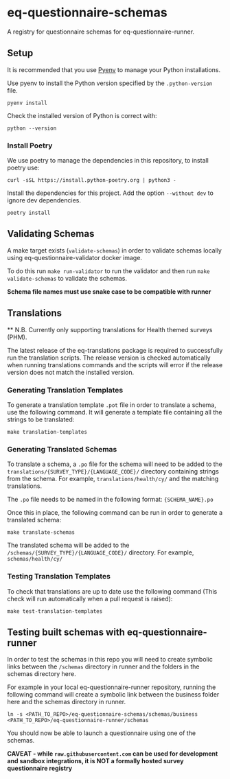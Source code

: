 # eq-questionnaire-schemas

A registry for questionnaire schemas for eq-questionnaire-runner.


## Setup

It is recommended that you use [Pyenv](https://github.com/pyenv/pyenv) to manage your Python installations.

Use pyenv to install the Python version specified by the `.python-version` file.
```
pyenv install
```

Check the installed version of Python is correct with:
```
python --version
```


### Install Poetry

We use poetry to manage the dependencies in this repository, to install poetry use:

```
curl -sSL https://install.python-poetry.org | python3 -
```

Install the dependencies for this project. Add the option `--without dev` to ignore dev dependencies. 
```
poetry install
```

## Validating Schemas

A make target exists (`validate-schemas`) in order to validate schemas locally using eq-questionnaire-validator docker image.

To do this run `make run-validator` to run the validator and then run `make validate-schemas` to validate the schemas.

**Schema file names must use snake case to be compatible with runner**

## Translations

** N.B. Currently only supporting translations for Health themed surveys (PHM).

The latest release of the eq-translations package is required to successfully run the translation scripts. The release version is checked automatically when running translations commands and the scripts will error if the release version does not match the installed version.

### Generating Translation Templates

To generate a translation template `.pot` file in order to translate a schema, use the following command. It will generate a template file containing all the strings to be translated:
```
make translation-templates
```

### Generating Translated Schemas

To translate a schema, a `.po` file for the schema will need to be added to the `translations/{SURVEY_TYPE}/{LANGUAGE_CODE}/` directory containing strings from the schema. For example, `translations/health/cy/`
and the matching translations. 

The `.po` file needs to be named in the following format: `{SCHEMA_NAME}.po`

Once this in place, the following command can be run in order to generate a translated
schema:
```
make translate-schemas
```
The translated schema will be added to the `/schemas/{SURVEY_TYPE}/{LANGUAGE_CODE}/` directory. For example, `schemas/health/cy/`

### Testing Translation Templates

To check that translations are up to date use the following command (This check will run automatically when a pull request is raised):
```
make test-translation-templates
```

## Testing built schemas with eq-questionnaire-runner

In order to test the schemas in this repo you will need to create symbolic links between the `/schemas` directory in runner and the folders in the schemas directory here. 

For example in your local eq-questionnaire-runner repository, running the following command will create a symbolic link between the business folder here and the schemas directory in runner.
```
ln -s <PATH_TO_REPO>/eq-questionnaire-schemas/schemas/business <PATH_TO_REPO>/eq-questionnaire-runner/schemas
```
You should now be able to launch a questionnaire using one of the schemas.

**CAVEAT - while `raw.githubusercontent.com` can be used for development and sandbox integrations, it is NOT a formally hosted survey questionnaire registry**
